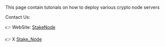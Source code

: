 This page contain tutorials on how to deploy various crypto node servers


Contact Us:

👉 WebSite: [StakeNode](https://stakenode.io)

👉 X [Stake_Node](https://twitter.com/stake_node)


